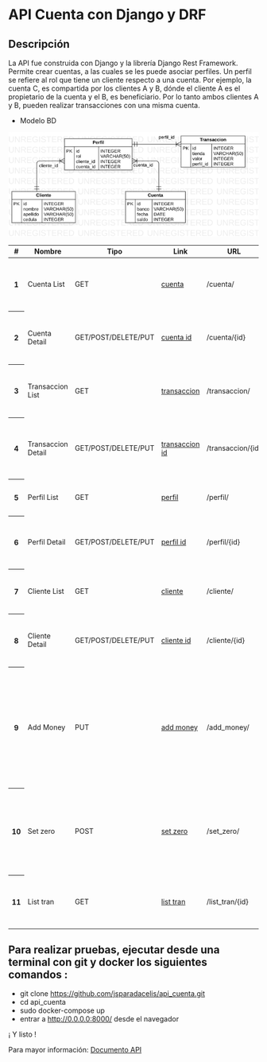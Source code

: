 # API Cuenta con Django y DRF

## Descripción

La API fue construida con Django y la librería Django Rest Framework. Permite crear cuentas, a las cuales se les puede asociar perfiles. Un perfil se refiere al rol que tiene un cliente respecto a una cuenta. Por ejemplo, la cuenta C, es compartida por los clientes A y B, dónde el cliente A es el propietario de la cuenta y el B, es beneficiario. Por lo tanto ambos clientes A y B, pueden realizar transacciones con una misma cuenta. 

- Modelo BD

![Texto alternativo](ERDDiagram1.png)

 <table class="table">
                <thead>
                    <tr>
                        <th scope="col">#</th>
                        <th scope="col">Nombre</th>
                        <th scope="col">Tipo</th>
                        <th scope="col">Link</th>
                        <th scope="col">URL</th>
                        <th scope="col">Descripción</th>
                    </tr>
                </thead>
                <tbody>
                    <tr>
                        <th scope="row">1</th>
                        <td>Cuenta List</td>
                        <td>GET</td>
                        <td><a href="{% url 'cuenta' %}">cuenta</a></td>
                        <td>/cuenta/</td>
                        <td>Lista las cuentas creadas y permite crear una nueva cuenta.</td>
                    </tr>
                    <tr>
                        <th scope="row">2</th>
                        <td>Cuenta Detail</td>
                        <td>GET/POST/DELETE/PUT</td>
                        <td><a href="{% url 'cuenta' %}1">cuenta id</a></td>
                        <td>/cuenta/{id}</td>
                        <td>Lista la cuenta correspondiente al
                            id. Permite modificar
                            y eliminar cuentas.
                        </td>
                    </tr>
                    <tr>
                        <th scope="row">3</th>
                        <td>Transaccion List</td>
                        <td>GET</td>
                        <td><a href="{% url 'transaccion' %}">transaccion</a></td>
                        <td>/transaccion/</td>
                        <td>Lista las transacciones creadas y permite crear una nueva transacción.</td>
                    </tr>
                    <tr>
                        <th scope="row">4</th>
                        <td>Transaccion Detail</td>
                        <td>GET/POST/DELETE/PUT</td>
                        <td><a href="{% url 'transaccion' %}1">transaccion id</a></td>
                        <td>/transaccion/{id}</td>
                        <td>Lista la transacción correspondiente al
                            id. Permite modificar
                            y eliminar transacciones.
                        </td>
                    </tr>
                    <tr>
                        <th scope="row">5</th>
                        <td>Perfil List</td>
                        <td>GET</td>
                        <td><a href="{% url 'perfil' %}">perfil</a></td>
                        <td>/perfil/</td>
                        <td>Lista los perfiles creados y permite crear un nuevo perfil.</td>
                    </tr>
                    <tr>
                        <th scope="row">6</th>
                        <td>Perfil Detail</td>
                        <td>GET/POST/DELETE/PUT</td>
                        <td><a href="{% url 'perfil' %}1">perfil id</a></td>
                        <td>/perfil/{id}</td>
                        <td>Lista el perfil correspondiente al
                            id. Permite modificar
                            y eliminar perfiles.
                        </td>
                    </tr>
                    <tr>
                        <th scope="row">7</th>
                        <td>Cliente List</td>
                        <td>GET</td>
                        <td><a href="{% url 'cliente' %}">cliente</a></td>
                        <td>/cliente/</td>
                        <td>Lista los clientes creados y permite crear un nuevo cliente.</td>
                    </tr>
                    <tr>
                        <th scope="row">8</th>
                        <td>Cliente Detail</td>
                        <td>GET/POST/DELETE/PUT</td>
                        <td><a href="{% url 'cliente' %}1">cliente id</a></td>
                        <td>/cliente/{id}</td>
                        <td>Lista el cliente correspondiente al
                            id. Permite modificar
                            y eliminar clientes.
                        </td>
                    </tr>
                    <tr>
                        <th scope="row">9</th>
                        <td>Add Money</td>
                        <td>PUT</td>
                        <td><a href="{% url 'add_money' %}">add money</a></td>
                        <td>/add_money/</td>
                        <td>Permite añadir una cantidad de dinero, bien sea negativa
                            o positiva a una cuenta. Recibe un json formado por el id
                            de la cuenta y el valor a añadir, con la siguiente estructura:
                            { 'id': 1, 'deposit' : 50000 }
                        </td>
                    </tr>
                    <tr>
                        <th scope="row">10</th>
                        <td>Set zero</td>
                        <td>POST</td>
                        <td><a href="{% url 'set_zero' %}">set zero</a></td>
                        <td>/set_zero/</td>
                        <td>
                            Modifica el saldo de la cuenta relacionada con el id que
                            recibe, dejandolo en cero. Recibe un json con el id de la
                            cuenta, así: { 'id' : 1 }
                        </td>
                    </tr>
                    <tr>
                        <th scope="row">11</th>
                        <td>List tran</td>
                        <td>GET</td>
                        <td><a href="/list_tran/1">list tran</a></td>
                        <td>/list_tran/{id}</td>
                        <td>
                            Lista las transacciones de la cuenta relacionada con el id
                            que recibe a través de la url
                        </td>
                    </tr>
                </tbody>
            </table>

## Para realizar pruebas, ejecutar desde una terminal con git y docker los siguientes comandos :
- git clone https://github.com/jsparadacelis/api_cuenta.git
- cd api_cuenta
- sudo docker-compose up
- entrar a http://0.0.0.0:8000/ desde el navegador


¡ Y listo !

Para mayor información: [Documento API](DocumentoAPI.pdf)
